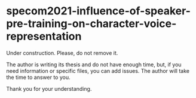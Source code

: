 # specom2021-influence-of-speaker-pre-training-on-character-voice-representation

Under construction. Please, do not remove it.

The author is writing its thesis and do not have enough time, but, if you need information or specific files, you can add issues. The author will take the time to answer to you.

Thank you for your understanding.

